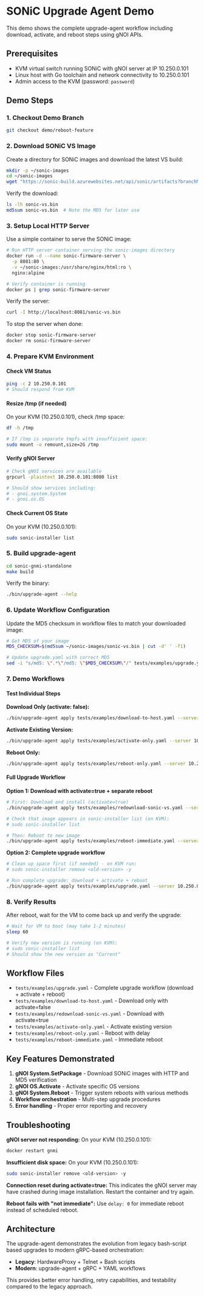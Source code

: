 # SONiC Upgrade Agent Demo

This demo shows the complete upgrade-agent workflow including download, activate, and reboot steps using gNOI APIs.

## Prerequisites

- KVM virtual switch running SONiC with gNOI server at IP 10.250.0.101
- Linux host with Go toolchain and network connectivity to 10.250.0.101
- Admin access to the KVM (password: `password`)

## Demo Steps

### 1. Checkout Demo Branch

```bash
git checkout demo/reboot-feature
```

### 2. Download SONiC VS Image

Create a directory for SONiC images and download the latest VS build:

```bash
mkdir -p ~/sonic-images
cd ~/sonic-images
wget "https://sonic-build.azurewebsites.net/api/sonic/artifacts?branchName=master&platform=vs&target=target/sonic-vs.bin" -O sonic-vs.bin
```

Verify the download:
```bash
ls -lh sonic-vs.bin
md5sum sonic-vs.bin  # Note the MD5 for later use
```

### 3. Setup Local HTTP Server

Use a simple container to serve the SONiC image:

```bash
# Run HTTP server container serving the sonic-images directory
docker run -d --name sonic-firmware-server \
  -p 8081:80 \
  -v ~/sonic-images:/usr/share/nginx/html:ro \
  nginx:alpine

# Verify container is running
docker ps | grep sonic-firmware-server
```

Verify the server:
```bash
curl -I http://localhost:8081/sonic-vs.bin
```

To stop the server when done:
```bash
docker stop sonic-firmware-server
docker rm sonic-firmware-server
```

### 4. Prepare KVM Environment

#### Check VM Status
```bash
ping -c 2 10.250.0.101
# Should respond from KVM
```

#### Resize /tmp (if needed)
On your KVM (10.250.0.101), check /tmp space:
```bash
df -h /tmp

# If /tmp is separate tmpfs with insufficient space:
sudo mount -o remount,size=2G /tmp
```

#### Verify gNOI Server
```bash
# Check gNOI services are available
grpcurl -plaintext 10.250.0.101:8080 list

# Should show services including:
# - gnoi.system.System
# - gnoi.os.OS
```

#### Check Current OS State
On your KVM (10.250.0.101):
```bash
sudo sonic-installer list
```

### 5. Build upgrade-agent

```bash
cd sonic-gnmi-standalone
make build
```

Verify the binary:
```bash
./bin/upgrade-agent --help
```

### 6. Update Workflow Configuration

Update the MD5 checksum in workflow files to match your downloaded image:

```bash
# Get MD5 of your image
MD5_CHECKSUM=$(md5sum ~/sonic-images/sonic-vs.bin | cut -d' ' -f1)

# Update upgrade.yaml with correct MD5
sed -i "s/md5: \".*\"/md5: \"$MD5_CHECKSUM\"/" tests/examples/upgrade.yaml
```

### 7. Demo Workflows

#### Test Individual Steps

**Download Only (activate: false):**
```bash
./bin/upgrade-agent apply tests/examples/download-to-host.yaml --server 10.250.0.101:8080
```

**Activate Existing Version:**
```bash
./bin/upgrade-agent apply tests/examples/activate-only.yaml --server 10.250.0.101:8080
```

**Reboot Only:**
```bash
./bin/upgrade-agent apply tests/examples/reboot-only.yaml --server 10.250.0.101:8080
```

#### Full Upgrade Workflow

**Option 1: Download with activate=true + separate reboot**
```bash
# First: Download and install (activate=true)
./bin/upgrade-agent apply tests/examples/redownload-sonic-vs.yaml --server 10.250.0.101:8080 --timeout 10m

# Check that image appears in sonic-installer list (on KVM):
# sudo sonic-installer list

# Then: Reboot to new image
./bin/upgrade-agent apply tests/examples/reboot-immediate.yaml --server 10.250.0.101:8080
```

**Option 2: Complete upgrade workflow**
```bash
# Clean up space first (if needed) - on KVM run:
# sudo sonic-installer remove <old-version> -y

# Run complete upgrade: download + activate + reboot
./bin/upgrade-agent apply tests/examples/upgrade.yaml --server 10.250.0.101:8080 --timeout 10m
```

### 8. Verify Results

After reboot, wait for the VM to come back up and verify the upgrade:

```bash
# Wait for VM to boot (may take 1-2 minutes)
sleep 60

# Verify new version is running (on KVM):
# sudo sonic-installer list
# Should show the new version as "Current"
```

## Workflow Files

- `tests/examples/upgrade.yaml` - Complete upgrade workflow (download + activate + reboot)
- `tests/examples/download-to-host.yaml` - Download only with activate=false
- `tests/examples/redownload-sonic-vs.yaml` - Download with activate=true
- `tests/examples/activate-only.yaml` - Activate existing version
- `tests/examples/reboot-only.yaml` - Reboot with delay
- `tests/examples/reboot-immediate.yaml` - Immediate reboot

## Key Features Demonstrated

1. **gNOI System.SetPackage** - Download SONiC images with HTTP and MD5 verification
2. **gNOI OS.Activate** - Activate specific OS versions
3. **gNOI System.Reboot** - Trigger system reboots with various methods
4. **Workflow orchestration** - Multi-step upgrade procedures
5. **Error handling** - Proper error reporting and recovery

## Troubleshooting

**gNOI server not responding:**
On your KVM (10.250.0.101):
```bash
docker restart gnmi
```

**Insufficient disk space:**
On your KVM (10.250.0.101):
```bash
sudo sonic-installer remove <old-version> -y
```

**Connection reset during activate=true:**
This indicates the gNOI server may have crashed during image installation. Restart the container and try again.

**Reboot fails with "not immediate":**
Use `delay: 0` for immediate reboot instead of scheduled reboot.

## Architecture

The upgrade-agent demonstrates the evolution from legacy bash-script based upgrades to modern gRPC-based orchestration:

- **Legacy**: HardwareProxy + Telnet + Bash scripts
- **Modern**: upgrade-agent + gRPC + YAML workflows

This provides better error handling, retry capabilities, and testability compared to the legacy approach.